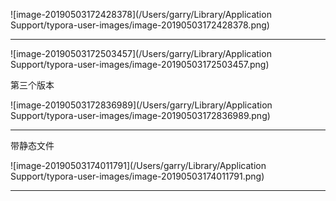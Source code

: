 ![image-20190503172428378](/Users/garry/Library/Application Support/typora-user-images/image-20190503172428378.png)



----

![image-20190503172503457](/Users/garry/Library/Application Support/typora-user-images/image-20190503172503457.png)



第三个版本

![image-20190503172836989](/Users/garry/Library/Application Support/typora-user-images/image-20190503172836989.png)

----



带静态文件

![image-20190503174011791](/Users/garry/Library/Application Support/typora-user-images/image-20190503174011791.png)



----











